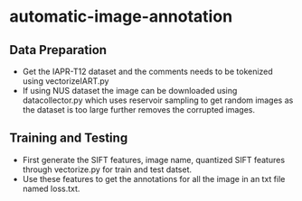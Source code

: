 # automatic-image-annotation

## Data Preparation
* Get the IAPR-T12 dataset and the comments needs to be tokenized using vectorizeIART.py
* If using NUS dataset the image can be downloaded using datacollector.py which uses reservoir sampling to get random images as the dataset is too large further removes the corrupted images.

## Training and Testing

* First generate the SIFT features, image name, quantized SIFT features through vectorize.py for train and test datset.
* Use these features to get the annotations for all the image in an txt file named loss.txt.
